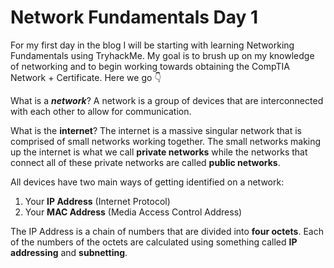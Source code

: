 # Network Fundamentals Day 1

For my first day in the blog I will be starting with learning Networking Fundamentals using TryhackMe. My goal is to brush up on my knowledge of networking and to begin working towards obtaining the CompTIA Network + Certificate. Here we go :point_down:

What is a ***network***? A network is a group of devices that are interconnected with each other to allow for communication.

What is the **internet**? The internet is a massive singular network that is comprised of small networks working together. The small networks making up the internet is what we call **private networks** while the networks that connect all of these private networks are called **public networks**.

All devices have two main ways of getting identified on a network:
1. Your **IP Address** (Internet Protocol)
2. Your **MAC Address** (Media Access Control Address)

The IP Address is a chain of numbers that are divided into **four octets**. Each of the numbers of the octets are calculated using something called **IP addressing** and **subnetting**. 

